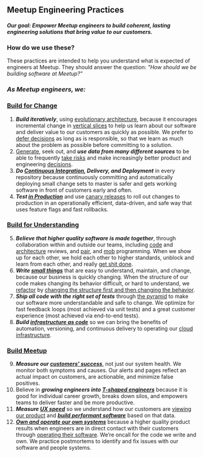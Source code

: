 ## Meetup Engineering Practices
#### *Our goal: Empower Meetup engineers to build coherent, lasting engineering solutions that bring value to our customers.*

### How do we use these?
These practices are intended to help you understand what is expected of engineers at Meetup. They should answer the question: *"How should we be building software at Meetup?"*

### *As Meetup engineers, we:*

### [Build for Change](/principles/principles.md) 

1. ***Build iteratively***, using [evolutionary architecture](https://www.thoughtworks.com/insights/blog/microservices-evolutionary-architecture), because it encourages incremental change in [vertical slices](https://agileforall.com/vertical-slices-and-scale/) to help us learn about our software and deliver value to our customers as quickly as possible. We prefer to [defer decisions](https://martinfowler.com/bliki/Yagni.html) as long as is responsible, so that we learn as much about the problem as possible before committing to a solution.
2. [Generate](https://docs.google.com/document/d/1Wuuc7B1AexwT2UV3N-8BpNxxNB0z_hFhHM0tC2Dx-K8/edit?ts=5cfff9bf#), seek out, and ***use data from many different sources*** to be able to frequently [take risks](https://youtu.be/rA3K0nwBIH4?t=1200) and make increasingly better product and engineering [decisions](https://blog.usejournal.com/the-surprising-link-between-a-companys-growth-and-its-data-analytics-strategy-8e5be31bbca5).
3. ***Do [Continuous Integration](https://martinfowler.com/bliki/ContinuousDelivery.html), Delivery, and Deployment*** in every repository because continuously committing and automatically deploying small change sets to master is safer and gets working software in front of customers early and often. 
4. ***Test [in Production](https://martinfowler.com/articles/qa-in-production.html)*** and use [canary releases](https://martinfowler.com/bliki/CanaryRelease.html) to roll out changes to production in an operationally efficient, data-driven, and safe way that uses feature flags and fast rollbacks. 

### [Build for Understanding](/principles/principles.md)

5. ***Believe that higher quality software is made together***, through collaboration within and outside our teams, including [code](https://medium.com/making-meetup/effective-code-review-through-principled-pragmatism-c9ef59228bdb) and [architecture](https://meetup.atlassian.net/wiki/spaces/MUP/pages/679642233/About+the+Architecture+Toolkit) reviews, and [pair](https://meetup.atlassian.net/wiki/spaces/coresvc/pages/523075747/How+To+Pair+Better), and [mob](https://meetup.atlassian.net/wiki/spaces/coresvc/pages/829947918/Mobbing) programming. When we show up for each other, we hold each other to higher standards, unblock and learn from each other, and really [get shit done](http://www.sarahmei.com/blog/2010/04/14/thoughts-on-two-months-of-pairing/).
6. ***Write [small things](https://www.youtube.com/watch?v=8bZh5LMaSmE)*** that are easy to understand, maintain, and change, because our business is quickly changing. When the structure of our code makes changing its behavior difficult, or hard to understand, we [refactor](https://martinfowler.com/books/refactoring.html) by [changing the structure first and then changing the behavior](https://www.youtube.com/watch?v=8bZh5LMaSmE).
7. ***Ship all code with the right set of tests*** through [the pyramid](https://martinfowler.com/articles/practical-test-pyramid.html) to make our software more understandable and safe to change. We optimize for fast feedback loops (most achieved via unit tests) and a great customer experience (most achieved via end-to-end tests).
8. ***Build [infrastructure as code](https://www.hashicorp.com/resources/what-is-infrastructure-as-code)*** so we can bring the benefits of automation, versioning, and continuous delivery to operating our [cloud infrastructure](https://aws.amazon.com/).

### [Build Meetup](/principles/principles.md)

9. ***Measure our [customers' success](https://landing.google.com/sre/sre-book/chapters/monitoring-distributed-systems/)***, not just our system health. We monitor both symptoms and causes. Our alerts and pages reflect an actual impact on customers, are actionable, and minimize false positives.
10. Believe in ***growing engineers into [T-shaped engineers](https://medium.com/making-meetup/t-shaped-engineering-on-meetup-pro-1e0a38df7f5b)*** because it is good for individual career growth, breaks down silos, and empowers teams to deliver faster and be more productive. 
11. ***Measure [UX speed](https://meetup.atlassian.net/wiki/spaces/WEG/pages/818316451/UX+Speed+Definitions)*** so we understand how our customers are [viewing our product](https://meetup.atlassian.net/wiki/spaces/WEG/pages/818316451/UX+Speed+Definitions) and ***[build performant software](https://meetup.atlassian.net/wiki/spaces/WEG/pages/669614663/Web%2BPerformance%2BUX%2BSpeed)*** based on that data.
12. ***[Own and operate our own systems](https://www.thoughtworks.com/insights/blog/there-no-such-thing-devops-team)*** because a higher quality product results when engineers are in direct contact with their customers through [operating their software](https://queue.acm.org/detail.cfm?id=1142065). We’re oncall for the code we write and own. We practice postmortems to identify and fix issues with our software and people systems.
